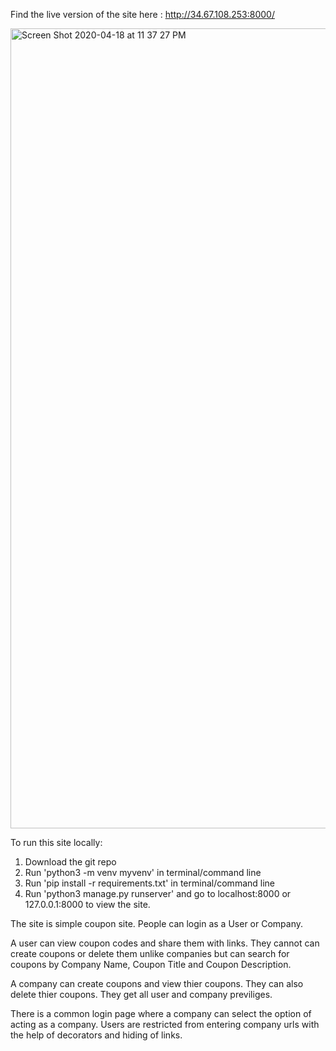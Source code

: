 Find the live version of the site here : http://34.67.108.253:8000/

<img width="1280" alt="Screen Shot 2020-04-18 at 11 37 27 PM" src="https://user-images.githubusercontent.com/54800651/79653188-86eb4380-81cf-11ea-8975-23f6d68bbed2.png">

To run this site locally:

1. Download the git repo
2. Run 'python3 -m venv myvenv' in terminal/command line
3. Run 'pip install -r requirements.txt' in terminal/command line
4. Run 'python3 manage.py runserver' and go to localhost:8000 or 127.0.0.1:8000 to view the site.


The site is simple coupon site. People can login as a User or Company.

A user can view coupon codes and share them with links. They cannot can create coupons or delete them unlike companies but can search for coupons by Company Name, Coupon Title and Coupon Description.

A company can create coupons and view thier coupons. They can also delete thier coupons. They get all user and company previliges.

There is a common login page where a company can select the option of acting as a company. Users are restricted from entering company urls with the help of decorators and hiding of links.


